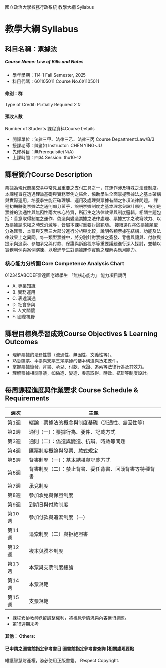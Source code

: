 國立政治大學校務行政系統 教學大綱 Syllabus
# 教學大綱 Syllabus
##  科目名稱：票據法 
#####  Course Name: Law of Bills and Notes
  * 學年學期：114-1 Fall Semester, 2025 
  * 科目代碼：601105011 Course No.601105011
#### 修別：群
Type of Credit: Partially Required 
_2.0_
#### 預收人數
Number of Students
課程資料Course Details
  * 開課單位：法律三甲、法律三乙、法律三丙 Course Department:Law/B/3 
  * 授課老師：陳盈如 Instructor: CHEN YING-JU 
  * 先修科目：無Prerequisite(N/A)
  * 上課時間：四34 Session: thu10-12 
##  課程簡介Course Description
票據為現代商業交易中常見且重要之支付工具之一，其運作涉及特殊之法律制度。本課程旨在透過理論基礎與實務案例之結合，協助學生全面掌握票據法之基本架構與實際運用，培養學生能正確理解、運用及處理與票據有關之各項法律問題。
課程初期將從票據法之通則部分著手，說明票據制度之基本理念與設計原則，特別是票據的流通性與無因性兩大核心特質，所衍生之法律效果與制度邏輯。相關主題包括：善意取得制度之運作、偽造與變造票據之法律處理、票據文字之改寫效力、以及票據請求權之時效消滅等，皆屬本課程重要討論範疇。
接續課程將依票據類型分為匯票、本票與支票三大部分進行分析與比較，說明各類票據在結構、功能及法律效果上之異同。每一類型票據中，將分別針對票據之簽發、背書與讓與、付款與提示與追索、參加承兌與付款、保證與訴追程序等重要議題進行深入探討，並輔以實務判例與案例演練，以增進學生對票據運作實態之理解與應用能力。
###  核心能力分析圖 Core Competence Analysis Chart
012345ABCDEF雷達圖老師學生
「無核心能力」 
能力項目說明
  * A. 專業知識
  * B. 實務運用
  * C. 表達溝通
  * D. 社會參與
  * E. 人文關懷
  * F. 國際視野
##  課程目標與學習成效Course Objectives & Learning Outcomes 
  * 理解票據的法律性質（流通性、無因性、文義性等）。
  * 熟悉匯票、本票與支票三類票據的基本構造與法定要件。
  * 掌握票據簽發、背書、承兌、付款、保證、追索等法律行為及其效力。
  * 理解票據相關爭議，如偽造、變造、善意取得、時效、抗辯等制度設計。
##  每周課程進度與作業要求 Course Schedule & Requirements
週次 | 主題  
---|---  
第1週 | 緒論：票據法的概念與制度基礎（流通性、無因性等）  
第2週 | 通則（一）：票據行為、要件、記載方式  
第3週 | 通則（二）：偽造與變造、抗辯、時效等問題  
第4週 | 匯票制度概論與發票、款式規定  
第5週 | 背書制度（一）：基本結構與記載方式  
第6週 | 背書制度（二）：禁止背書、委任背書、回頭背書等特種背書  
第7週 | 承兌制度  
第8週 | 參加承兌與保證制度  
第9週 | 到期日與付款制度  
第10週 | 參加付款與追索制度（一）  
第11週 | 追索制度（二）與拒絕證書  
第12週 | 複本與謄本制度  
第13週 | 本票與支票制度總論  
第14週 | 本票規範  
第15週 | 支票規範  
  * 課程安排教師保留調整權利，將視教學情況與內容進行調整。
  * 第16週期末考
####  其他： Others:
####  已申請之圖書館指定參考書目  圖書館指定參考書查詢 |相關處理要點
維護智慧財產權，務必使用正版書籍。 Respect Copyright.